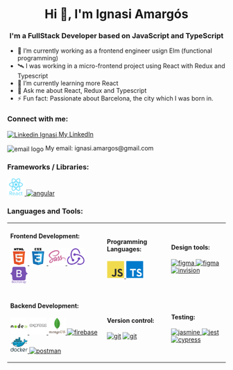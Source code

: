 <h1 align="center">Hi 👋, I'm Ignasi Amargós </h1>
<h3 align="center">I'm a FullStack Developer based on JavaScript and TypeScript</h3>

- 🔭 I’m currently working as a frontend engineer usign Elm (functional programming)
- 🛰 I was working in a micro-frontend project using React with Redux and Typescript
- 🌱 I’m currently learning more React
- 💬 Ask me about React, Redux and Typescript
- ⚡ Fun fact: Passionate about Barcelona, the city which I was born in.


<h3 align="left">Connect with me:</h3>
<p align="left">
<a href="https://www.linkedin.com/in/iamargos-javascript-developer/" target="_blank"><img align="center" src="https://cdn1.iconfinder.com/data/icons/logotypes/32/square-linkedin-512.png" alt="Linkedin Ignasi" height="40" width="40"/> <span> My LinkedIn </span> </a>
<p align="left">
<img align="center" src="https://i.blogs.es/d99c32/new_logo_gmail.svg/450_1000.png" alt="email logo" height="30" width="40"/> <span>My email: ignasi.amargos@gmail.com</span>
  

<h3 align="left">Frameworks / Libraries:</h3>
<p align="left">  
<a href="https://reactjs.org/" target="_blank"> <img src="https://raw.githubusercontent.com/devicons/devicon/master/icons/react/react-original-wordmark.svg" alt="react" width="40" height="40"/> </a> 
<a href="https://angular.io" target="_blank"> <img src="https://angular.io/assets/images/logos/angular/angular.svg" alt="angular" width="40" height="40"/> </a> 
</p>

<h3 align="left">Languages and Tools:</h3>

<table align="center">
  <tbody>
    <tr>
      <td>
        <h4 align="left">Frontend Development:</h4>
        <p align="left"> 
          <a href="https://www.w3.org/html/" target="_blank"> <img src="https://raw.githubusercontent.com/devicons/devicon/master/icons/html5/html5-original-wordmark.svg" alt="html5" width="40" height="40"/> </a> 
          <a href="https://www.w3schools.com/css/" target="_blank"> <img src="https://raw.githubusercontent.com/devicons/devicon/master/icons/css3/css3-original-wordmark.svg" alt="css3" width="40" height="40"/> </a> 
          <a href="https://sass-lang.com" target="_blank"> <img src="https://raw.githubusercontent.com/devicons/devicon/master/icons/sass/sass-original.svg" alt="sass" width="40" height="40"/> </a> 
          <a href="https://redux.js.org" target="_blank"> <img src="https://raw.githubusercontent.com/devicons/devicon/master/icons/redux/redux-original.svg" alt="redux" width="40" height="40"/> </a>
          <a href="https://getbootstrap.com" target="_blank"> <img src="https://raw.githubusercontent.com/devicons/devicon/master/icons/bootstrap/bootstrap-plain-wordmark.svg" alt="bootstrap" width="40" height="40"/> </a>  
        </p> 
      </td>
      <td>
        <h4 align="left">Programming Languages:</h4>
        <p align="left"> 
          <a href="https://developer.mozilla.org/en-US/docs/Web/JavaScript" target="_blank"> <img src="https://raw.githubusercontent.com/devicons/devicon/master/icons/javascript/javascript-original.svg" alt="javascript" width="40" height="40"/> </a>  
          <a href="https://www.typescriptlang.org/" target="_blank"> <img src="https://raw.githubusercontent.com/devicons/devicon/master/icons/typescript/typescript-original.svg" alt="typescript" width="40" height="40"/> </a> 
        </p>    
      </td> 
      <td>
        <h4 align="left">Design tools:</h4>
        <p align="left"> 
          <a href="https://www.figma.com/" target="_blank"> <img src="https://www.vectorlogo.zone/logos/figma/figma-icon.svg" alt="figma" width="40" height="40"/> </a> 
          <a href="https://www.zeplin.io/" target="_blank"> <img src="https://www.vectorlogo.zone/logos/zeplinio/zeplinio-icon.svg" alt="figma" width="40" height="40"/> </a>
          <a href="https://www.invisionapp.com/" target="_blank"> <img src="https://icons-for-free.com/download-icon-invision+logo+network+social+icon-1320086258631241956_512.png" alt="invision" width="40" height="40"/> </a>
        </p>    
      </td>
    </tr>
    <tr>
      <td>
        <h4 align="left">Backend Development:</h4>
        <p align="left"> 
          <a href="https://nodejs.org" target="_blank"> <img src="https://raw.githubusercontent.com/devicons/devicon/master/icons/nodejs/nodejs-original-wordmark.svg" alt="nodejs" width="40" height="40"/> </a> 
          <a href="https://expressjs.com" target="_blank"> <img src="https://raw.githubusercontent.com/devicons/devicon/master/icons/express/express-original-wordmark.svg" alt="express" width="40" height="40"/> </a> 
          <a href="https://www.mongodb.com/" target="_blank"> <img src="https://raw.githubusercontent.com/devicons/devicon/master/icons/mongodb/mongodb-original-wordmark.svg" alt="mongodb" width="40" height="40"/> </a> 
          <a href="https://firebase.google.com/" target="_blank"> <img src="https://www.vectorlogo.zone/logos/firebase/firebase-icon.svg" alt="firebase" width="40" height="40"/> </a> 
           <a href="https://www.docker.com/" target="_blank"> <img src="https://raw.githubusercontent.com/devicons/devicon/master/icons/docker/docker-original-wordmark.svg" alt="docker" width="40" height="40"/> </a> 
          <a href="https://postman.com" target="_blank"> <img src="https://www.vectorlogo.zone/logos/getpostman/getpostman-icon.svg" alt="postman" width="40" height="40"/> </a> 
        </p>
        </td>
        <td>  
          <h4 align="left">Version control:</h4>
          <p align="left"> 
            <a href="https://git-scm.com/" target="_blank"> <img src="https://www.vectorlogo.zone/logos/git-scm/git-scm-icon.svg" alt="git" width="40" height="40"/></a>
            <a href="https://github.com/" target="_blank"> <img src="https://github.githubassets.com/images/modules/logos_page/GitHub-Mark.png" alt="git" width="40" height="40"/></a>
        </p>         
      </td>
      <td>
        <h4 align="left">Testing:</h4>
        <p align="left"> 
          <a href="https://jasmine.github.io/" target="_blank"> <img src="https://www.vectorlogo.zone/logos/jasmine/jasmine-icon.svg" alt="jasmine" width="40" height="40"/> </a> 
          <a href="https://jestjs.io" target="_blank"> <img src="https://www.vectorlogo.zone/logos/jestjsio/jestjsio-icon.svg" alt="jest" width="40" height="40"/> </a> 
          <a href="https://www.cypress.io/" target="_blank"> <img src="https://avatars.githubusercontent.com/u/8908513?s=200&v=4" alt="cypress" width="40" height="40"/> </a>
  </p>
      </td>
    </tr>
  </tbody>
</table>
